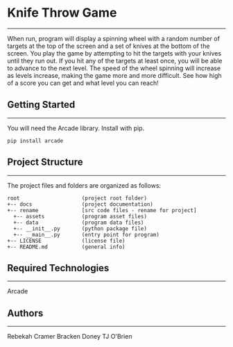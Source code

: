 # Knife Throw Game
--- 
When run, program will display a spinning wheel with a random number of targets at the top of the screen and a set of knives at the bottom of the screen. You play the game by attempting to hit the targets with your knives until they run out. If you hit any of the targets at least once, you will be able to advance to the next level. The speed of the wheel spinning will increase as levels increase, making the game more and more difficult. See how high of a score you can get and what level you can reach!

## Getting Started
---
You will need the Arcade library. Install with pip.
```
pip install arcade
```

## Project Structure
---
The project files and folders are organized as follows:
```
root                    (project root folder)
+-- docs                (project documentation)
+-- rename              [src code files - rename for project]
  +-- assets            (program asset files)
  +-- data              (program data files)
  +-- __init__.py       (python package file)
  +-- __main__.py       (entry point for program)
+-- LICENSE             (license file)
+-- README.md           (general info)
```

## Required Technologies
---
Arcade

## Authors
---
Rebekah Cramer
Bracken Doney
TJ O'Brien